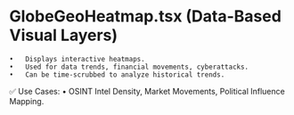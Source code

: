 # GlobeGeoHeatmap.tsx (Data-Based Visual Layers)
	•	Displays interactive heatmaps.
	•	Used for data trends, financial movements, cyberattacks.
	•	Can be time-scrubbed to analyze historical trends.

✅ Use Cases:
	•	OSINT Intel Density, Market Movements, Political Influence Mapping.